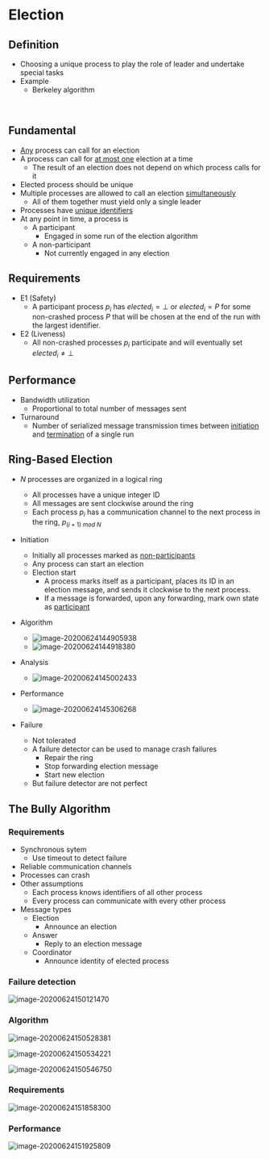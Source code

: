 # Election

## Definition

- Choosing a unique process to play the role of leader and undertake special tasks
- Example
  - Berkeley algorithm

 

## Fundamental

- <u>Any</u> process can call for an election
- A process can call for <u>at most one</u> election at a time
  - The result of an election does not depend on which process calls for it
- Elected process should be unique
- Multiple processes are allowed to call an election <u>simultaneously</u>
  - All of them together must yield only a single leader
- Processes have <u>unique identifiers</u>
- At any point in time, a process is 
  - A participant
    - Engaged in some run of the election algorithm
  - A non-participant
    - Not currently engaged in any election



## Requirements

- E1 (Safety)
  - A participant process $p_i$ has $elected_i= \bot$ or $elected_i = P$ for some non-crashed process $P$ that will be chosen at the end of the run with the largest identifier.
- E2 (Liveness)
  - All non-crashed processes $p_i$ participate and will eventually set $elected_i \ne \bot$



## Performance

- Bandwidth utilization
  - Proportional to total number of messages sent
- Turnaround
  - Number of serialized message transmission times between <u>initiation</u> and <u>termination</u> of a single run



## Ring-Based Election

- $N$ processes are organized in a logical ring
  - All processes have a unique integer ID
  - All messages are sent clockwise around the ring
  - Each process $p_i$ has a communication channel to the next process in the ring, $p_{(i+1)\ mod\ N}$
- Initiation
  - Initially all processes marked as <u>non-participants</u>
  - Any process can start an election
  - Election start
    - A process marks itself as a participant, places its ID in an election message, and sends it clockwise to the next process.
    - If a message is forwarded, upon any forwarding, mark own state as <u>participant</u>
- Algorithm
  - ![image-20200624144905938](assets/image-20200624144905938.png)
  - ![image-20200624144918380](assets/image-20200624144918380.png)

- Analysis
  - ![image-20200624145002433](assets/image-20200624145002433.png)

- Performance
  - ![image-20200624145306268](assets/image-20200624145306268.png)

- Failure
  - Not tolerated
  - A failure detector can be used to manage crash failures
    - Repair the ring
    - Stop forwarding election message
    - Start new election
  - But failure detector are not perfect



## The Bully Algorithm

### Requirements

- Synchronous sytem
  - Use timeout to detect failure
- Reliable communication channels
- Processes can crash
- Other assumptions
  - Each process knows identifiers of all other process
  - Every process can communicate with every other process
- Message types
  - Election
    - Announce an election
  - Answer
    - Reply to an election message
  - Coordinator
    - Announce identity of elected process



### Failure detection

![image-20200624150121470](assets/image-20200624150121470.png)



### Algorithm

![image-20200624150528381](assets/image-20200624150528381.png)

![image-20200624150534221](assets/image-20200624150534221.png)

![image-20200624150546750](assets/image-20200624150546750.png)



### Requirements

![image-20200624151858300](assets/image-20200624151858300.png)



### Performance

![image-20200624151925809](assets/image-20200624151925809.png)

